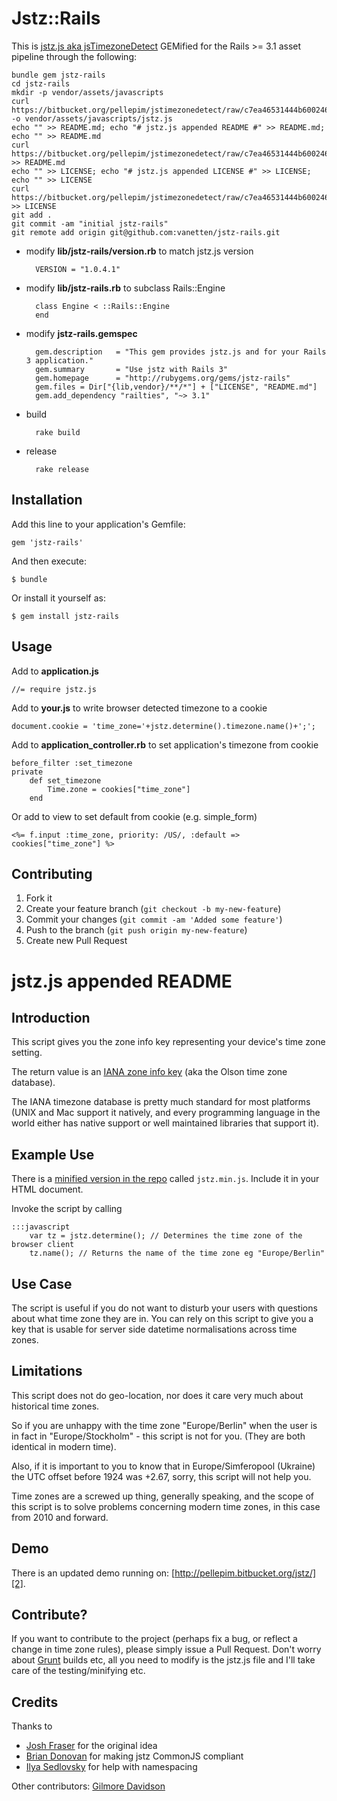 # Jstz::Rails

This is [jstz.js aka jsTimezoneDetect](https://bitbucket.org/pellepim/jstimezonedetect/) GEMified for the Rails >= 3.1 asset pipeline through the following:

	bundle gem jstz-rails
	cd jstz-rails
	mkdir -p vendor/assets/javascripts
	curl https://bitbucket.org/pellepim/jstimezonedetect/raw/c7ea46531444b600246fe651bc9feb66a7593be5/jstz.js -o vendor/assets/javascripts/jstz.js
	echo "" >> README.md; echo "# jstz.js appended README #" >> README.md; echo "" >> README.md
	curl https://bitbucket.org/pellepim/jstimezonedetect/raw/c7ea46531444b600246fe651bc9feb66a7593be5/README.md >> README.md
	echo "" >> LICENSE; echo "# jstz.js appended LICENSE #" >> LICENSE; echo "" >> LICENSE
	curl https://bitbucket.org/pellepim/jstimezonedetect/raw/c7ea46531444b600246fe651bc9feb66a7593be5/LICENCE.txt >> LICENSE
	git add .
	git commit -am "initial jstz-rails"
	git remote add origin git@github.com:vanetten/jstz-rails.git

* modify **lib/jstz-rails/version.rb** to match jstz.js version

		VERSION = "1.0.4.1"

* modify **lib/jstz-rails.rb** to subclass Rails::Engine

		class Engine < ::Rails::Engine
		end

* modify **jstz-rails.gemspec**

		gem.description   = "This gem provides jstz.js and for your Rails 3 application."
		gem.summary       = "Use jstz with Rails 3"
		gem.homepage      = "http://rubygems.org/gems/jstz-rails"
		gem.files = Dir["{lib,vendor}/**/*"] + ["LICENSE", "README.md"]
		gem.add_dependency "railties", "~> 3.1"

* build

		rake build

* release

		rake release

## Installation

Add this line to your application's Gemfile:

    gem 'jstz-rails'

And then execute:

    $ bundle

Or install it yourself as:

    $ gem install jstz-rails

## Usage

Add to **application.js**

	//= require jstz.js

Add to **your.js** to write browser detected timezone to a cookie

	document.cookie = 'time_zone='+jstz.determine().timezone.name()+';';

Add to **application_controller.rb** to set application's timezone from cookie

	before_filter :set_timezone
	private
		def set_timezone
			Time.zone = cookies["time_zone"]
		end

Or add to view to set default from cookie (e.g. simple_form)

	<%= f.input :time_zone, priority: /US/, :default => cookies["time_zone"] %>
	
## Contributing

1. Fork it
2. Create your feature branch (`git checkout -b my-new-feature`)
3. Commit your changes (`git commit -am 'Added some feature'`)
4. Push to the branch (`git push origin my-new-feature`)
5. Create new Pull Request

# jstz.js appended README #

## Introduction

This script gives you the zone info key representing your device's time zone setting. 

The return value is an [IANA zone info key][1] (aka the Olson time zone database).

The IANA timezone database is pretty much standard for most platforms (UNIX and Mac support it natively, and every programming language in the world either has native support or well maintained libraries that support it).

## Example Use

There is a [minified version in the repo][3] called `jstz.min.js`. Include it in your HTML document.

Invoke the script by calling

    :::javascript
        var tz = jstz.determine(); // Determines the time zone of the browser client
        tz.name(); // Returns the name of the time zone eg "Europe/Berlin"

## Use Case

The script is useful if you do not want to disturb your users with questions about what time zone they are in. You can rely on this script to give you a key that is usable for server side datetime normalisations across time zones. 

## Limitations

This script does not do geo-location, nor does it care very much about historical time zones. 

So if you are unhappy with the time zone "Europe/Berlin" when the user is in fact in "Europe/Stockholm" - this script is not for you. (They are both identical in modern time).

Also, if it is important to you to know that in Europe/Simferopool (Ukraine) the UTC offset before 1924 was +2.67, sorry, this script will not help you.

Time zones are a screwed up thing, generally speaking, and the scope of this script is to solve problems concerning modern time zones, in this case from 2010 and forward.

## Demo

There is an updated demo running on: [http://pellepim.bitbucket.org/jstz/][2].

## Contribute?

If you want to contribute to the project (perhaps fix a bug, or reflect a change in time zone rules), please simply issue a Pull Request. Don't worry about [Grunt][4] builds etc, all you need to modify is the jstz.js file and I'll take care of the testing/minifying etc.

## Credits

Thanks to
  
  - [Josh Fraser][5] for the original idea
  - [Brian Donovan][6] for making jstz CommonJS compliant
  - [Ilya Sedlovsky][7] for help with namespacing

Other contributors:
[Gilmore Davidson][8]

[1]: http://www.iana.org/time-zones
[2]: http://pellepim.bitbucket.org/jstz/
[3]: https://bitbucket.org/pellepim/jstimezonedetect/src
[4]: https://github.com/gruntjs/grunt
[5]: http://www.onlineaspect.com/about/
[6]: https://bitbucket.org/eventualbuddha
[7]: https://bitbucket.org/purebill
[8]: https://bitbucket.org/gdavidson
